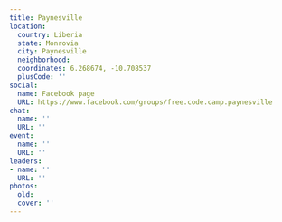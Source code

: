 ```yaml
---
title: Paynesville
location:
  country: Liberia
  state: Monrovia
  city: Paynesville
  neighborhood: 
  coordinates: 6.268674, -10.708537
  plusCode: ''
social:
  name: Facebook page
  URL: https://www.facebook.com/groups/free.code.camp.paynesville
chat:
  name: ''
  URL: ''
event:
  name: ''
  URL: ''
leaders:
- name: ''
  URL: ''
photos:
  old: 
  cover: ''
---
```

